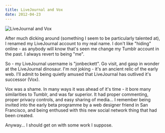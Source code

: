 ```yaml
---
title: LiveJournal and Vox
date: 2012-04-23
---
```


![LiveJournal and Vox](https://source.unsplash.com/cckf4TsHAuw/1600x900)

After much dicking around (something I seem to be particularly talented at), I renamed my LiveJournal account to my real name. I don't like "hiding" online - as anybody will know that's seen me change my Tumblr account in the past. I always revert to being "me".

So - my LiveJournal username is "jonbeckett". Go visit, and gasp in wonder at the LiveJournal dinosaur. I'm not joking - it's an ancient relic of the early web. I'll admit to being quietly amused that LiveJournal has outlived it's successor (Vox).

Vox was a shame. In many ways it was ahead of it's time - it bore many similarities to Tumblr, and was far superior. It had proper commenting, proper privacy controls, and easy sharing of media... I remember being invited into the early beta programme by a web designer friend in San Francisco, and being enthused with this new social network thing that had been created.

Anyway... I should get on with some work I suppose.